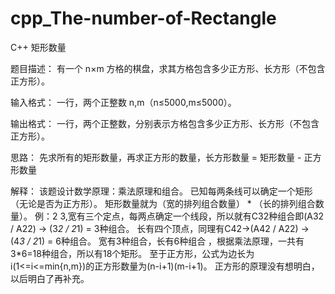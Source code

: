 # cpp_The-number-of-Rectangle
C++ 矩形数量

题目描述：
有一个 n×m 方格的棋盘，求其方格包含多少正方形、长方形（不包含正方形）。

输入格式：
一行，两个正整数 n,m（n≤5000,m≤5000）。

输出格式：
一行，两个正整数，分别表示方格包含多少正方形、长方形（不包含正方形）。

思路：
先求所有的矩形数量，再求正方形的数量，长方形数量 = 矩形数量 - 正方形数量

解释：
该题设计数学原理：乘法原理和组合。
已知每两条线可以确定一个矩形（无论是否为正方形）。
矩形数量就为（宽的排列组合数量） * （长的排列组合数量）。
例：2 3,宽有三个定点，每两点确定一个线段，所以就有C32种组合即(A32 / A22) -> (3*2 / 2*1) = 3种组合。
长有四个顶点，同理有C42->(A42 / A22) -> (4*3 / 2*1) = 6种组合。
宽有3种组合，长有6种组合 ，根据乘法原理，一共有3*6=18种组合，所以有18个矩形。
至于正方形，公式为边长为i(1<=i<=min{n,m})的正方形数量为(n-i+1)(m-i+1)。
正方形的原理没有想明白，以后明白了再补充。
